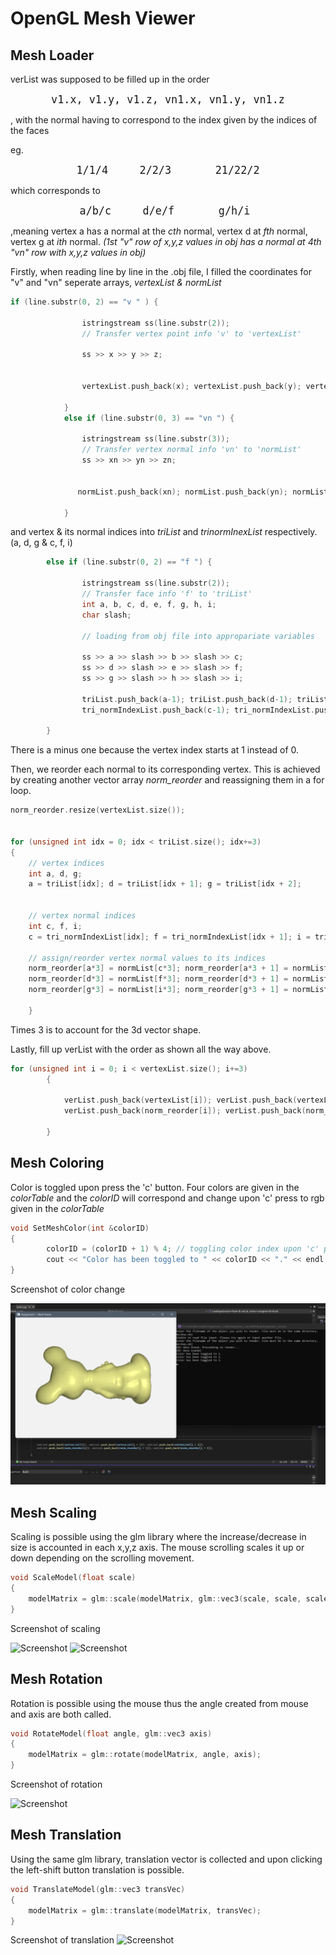 # OpenGL Mesh Viewer


## Mesh Loader
verList was supposed to be filled up in the order 

<center><big><pre class="tab">v1.x, v1.y, v1.z, vn1.x, vn1.y, vn1.z<tab></big></center>

, with the normal having to correspond to the index given by the indices of the faces

eg.

<center><big><pre class="tab">1/1/4     2/2/3       21/22/2<tab></big></center>
which corresponds to 
<center><big><pre class="tab">a/b/c     d/e/f       g/h/i <tab></big></center>

,meaning vertex a has a normal at the *cth* normal, vertex d at *fth* normal, vertex g at *ith* normal. *(1st *"v"* row of x,y,z values in obj has a normal at 4th *"vn"* row with x,y,z values in obj)*


Firstly, when reading line by line in the .obj file, I filled the coordinates  for "v" and "vn" seperate arrays, *vertexList & normList*

```cpp
if (line.substr(0, 2) == "v " ) {

                istringstream ss(line.substr(2));
                // Transfer vertex point info 'v' to 'vertexList'
                
                ss >> x >> y >> z;

                
                vertexList.push_back(x); vertexList.push_back(y); vertexList.push_back(z); // vertex x,y,z
            
            }
            else if (line.substr(0, 3) == "vn ") {

                istringstream ss(line.substr(3));
                // Transfer vertex normal info 'vn' to 'normList'
                ss >> xn >> yn >> zn;

                
               normList.push_back(xn); normList.push_back(yn); normList.push_back(zn); // vertex normal xn,yn,zn
               
            }

```
and vertex & its normal indices into *triList* and *trinormInexList* respectively. (a, d, g & c, f, i)
```cpp
        else if (line.substr(0, 2) == "f ") {

                istringstream ss(line.substr(2));
                // Transfer face info 'f' to 'triList'
                int a, b, c, d, e, f, g, h, i;
                char slash;

                // loading from obj file into appropariate variables
                
                ss >> a >> slash >> b >> slash >> c;
                ss >> d >> slash >> e >> slash >> f;
                ss >> g >> slash >> h >> slash >> i;

                triList.push_back(a-1); triList.push_back(d-1); triList.push_back(g-1); // vertex indices
                tri_normIndexList.push_back(c-1); tri_normIndexList.push_back(f - 1); tri_normIndexList.push_back(i - 1); // normal indices

        }
```

There is a minus one because the vertex index starts at 1 instead of 0.

Then, we reorder each normal to its corresponding vertex. This is achieved by creating another vector array *norm_reorder* and reassigning them in a for loop.
```cpp
norm_reorder.resize(vertexList.size());
         

for (unsigned int idx = 0; idx < triList.size(); idx+=3)
{
    // vertex indices
    int a, d, g;
    a = triList[idx]; d = triList[idx + 1]; g = triList[idx + 2];
            

    // vertex normal indices
    int c, f, i;
    c = tri_normIndexList[idx]; f = tri_normIndexList[idx + 1]; i = tri_normIndexList[idx + 2];

    // assign/reorder vertex normal values to its indices
    norm_reorder[a*3] = normList[c*3]; norm_reorder[a*3 + 1] = normList[c*3+1]; norm_reorder[a*3 + 2] = normList[c*3+2];
    norm_reorder[d*3] = normList[f*3]; norm_reorder[d*3 + 1] = normList[f*3+1]; norm_reorder[d*3 + 2] = normList[f*3+2];
    norm_reorder[g*3] = normList[i*3]; norm_reorder[g*3 + 1] = normList[i*3+1]; norm_reorder[g*3 + 2] = normList[i*3+2];
            
    }
```

Times 3 is to account for the 3d vector shape.

Lastly, fill up verList with the order as shown all the way above.

```cpp
for (unsigned int i = 0; i < vertexList.size(); i+=3)
        {
            
            verList.push_back(vertexList[i]); verList.push_back(vertexList[i + 1]); verList.push_back(vertexList[i + 2]); 
            verList.push_back(norm_reorder[i]); verList.push_back(norm_reorder[i + 1]); verList.push_back(norm_reorder[i + 2]);
            
        }
```


## Mesh Coloring
Color is toggled upon press the 'c' button. Four colors are given in the *colorTable* and the *colorID* will correspond and change upon 'c' press to rgb given in the *colorTable*
```cpp
void SetMeshColor(int &colorID)
{
        colorID = (colorID + 1) % 4; // toggling color index upon 'c' press
        cout << "Color has been toggled to " << colorID << "." << endl;
}
```
Screenshot of color change

![Screenshot](./Assignment_1/data/Screenshot%202022-06-03-173616.png) 



## Mesh Scaling
Scaling is possible using the glm library where the increase/decrease in size is accounted in each x,y,z axis. The mouse scrolling scales it up or down depending on the scrolling movement.

```cpp
void ScaleModel(float scale)
{ 
    modelMatrix = glm::scale(modelMatrix, glm::vec3(scale, scale, scale));
}
```

Screenshot of scaling

![Screenshot](./Assignment_1_win/data/Screenshot%202022-06-03-173742.png) 
![Screenshot](./Assignment_1_win/data/Screenshot%202022-06-03-173836.png)



## Mesh Rotation
Rotation is possible using the mouse thus the angle created from mouse and axis are both called.
```cpp
void RotateModel(float angle, glm::vec3 axis)
{
    modelMatrix = glm::rotate(modelMatrix, angle, axis);
}
```
Screenshot of rotation

![Screenshot](./Assignment_1_win/data/Screenshot%202022-06-03-173900.png) 

## Mesh Translation
Using the same glm library, translation vector is collected and upon clicking the left-shift button translation is possible.
```cpp
void TranslateModel(glm::vec3 transVec)
{
    modelMatrix = glm::translate(modelMatrix, transVec);
}
```
Screenshot of translation
![Screenshot](./Assignment_1_win/data/Screenshot%202022-06-03-173926.png)
